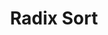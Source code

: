 ---
title: "Radix Sort"
metaTitle: "Syntax Highlighting is the meta title tag for this page"
metaDescription: "This is the meta description for this page"
---